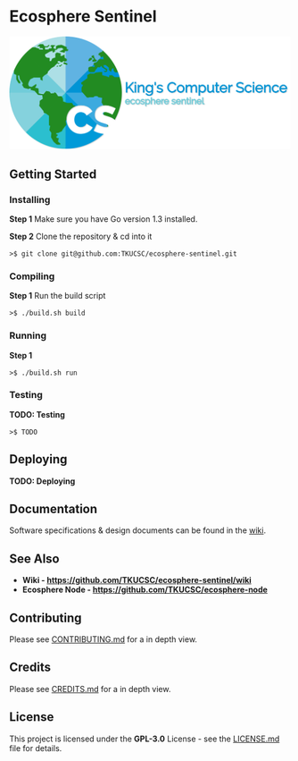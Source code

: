 # **Ecosphere Sentinel**

![project logo|banner](res/repo/banner-ecosphere-sentinel-green.png "banner-ecosphere-sentinel-green")


## Getting Started

### Installing

**Step 1** Make sure you have Go version 1.3 installed.

**Step 2** Clone the repository & cd into it

```
>$ git clone git@github.com:TKUCSC/ecosphere-sentinel.git
```

### Compiling

**Step 1** Run the build script

```
>$ ./build.sh build
```

### Running

**Step 1**

```
>$ ./build.sh run
```

### Testing

**TODO: Testing**

```
>$ TODO
```

## Deploying

**TODO: Deploying**

## Documentation

Software specifications & design documents can be found in the [wiki](/wiki).

## See Also

- **Wiki - https://github.com/TKUCSC/ecosphere-sentinel/wiki**
- **Ecosphere Node - https://github.com/TKUCSC/ecosphere-node**

## Contributing

Please see [CONTRIBUTING.md](CONTRIBUTING.md) for a in depth view.

## Credits

Please see [CREDITS.md](CREDITS.md) for a in depth view.

## License

This project is licensed under the **GPL-3.0** License - see the [LICENSE.md](LICENSE.md) file for details.
